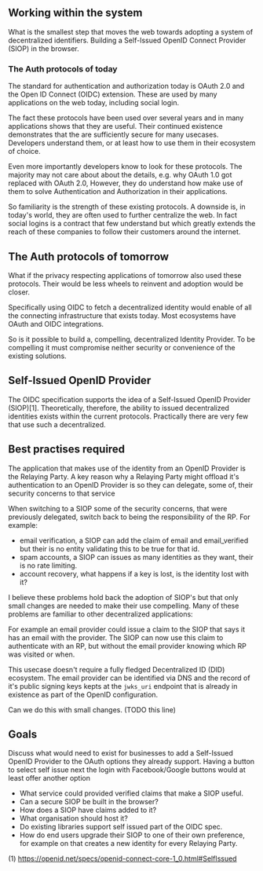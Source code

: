 ## Working within the system

What is the smallest step that moves the web towards adopting a system of decentralized identifiers.
Building a Self-Issued OpenID Connect Provider (SIOP) in the browser.

### The Auth protocols of today

The standard for authentication and authorization today is OAuth 2.0 and the Open ID Connect (OIDC) extension.
These are used by many applications on the web today, including social login.

The fact these protocols have been used over several years and in many applications shows that they are useful.
Their continued existence demonstrates that the are sufficiently secure for many usecases.
Developers understand them, or at least how to use them in their ecosystem of choice.

Even more importantly developers know to look for these protocols.
The majority may not care about about the details, e.g. why OAuth 1.0 got replaced with OAuth 2.0,
However, they do understand how make use of them to solve Authentication and Authorization in their applications.

So familiarity is the strength of these existing protocols.
A downside is, in today's world, they are often used to further centralize the web.
In fact social logins is a contract that few understand but which greatly extends the reach of these companies to follow their customers around the internet.

## The Auth protocols of tomorrow

What if the privacy respecting applications of tomorrow also used these protocols.
Their would be less wheels to reinvent and adoption would be closer.

Specifically using OIDC to fetch a decentralized identity would enable of all the connecting infrastructure that exists today.
Most ecosystems have OAuth and OIDC integrations.

So is it possible to build a, compelling, decentralized Identity Provider.
To be compelling it must compromise neither security or convenience of the existing solutions.

## Self-Issued OpenID Provider

The OIDC specification supports the idea of a Self-Issued OpenID Provider (SIOP)[1].
Theoretically, therefore, the ability to issued decentralized identities exists within the current protocols.
Practically there are very few that use such a decentralized.

## Best practises required

The application that makes use of the identity from an OpenID Provider is the Relaying Party.
A key reason why a Relaying Party might offload it's authentication to an OpenID Provider is so they can delegate, some of, their security concerns to that service

When switching to a SIOP some of the security concerns, that were previously delegated, switch back to being the responsibility of the RP.
For example:

- email verification, a SIOP can add the claim of email and email_verified but their is no entity validating this to be true for that id.
- spam accounts, a SIOP can issues as many identities as they want, their is no rate limiting.
- account recovery, what happens if a key is lost, is the identity lost with it?

I believe these problems hold back the adoption of SIOP's but that only small changes are needed to make their use compelling.
Many of these problems are familiar to other decentralized applications:

For example an email provider could issue a claim to the SIOP that says it has an email with the provider.
The SIOP can now use this claim to authenticate with an RP, but without the email provider knowing which RP was visited or when.

This usecase doesn't require a fully fledged Decentralized ID (DID) ecosystem.
The email provider can be identified via DNS and the record of it's public signing keys kepts at the `jwks_uri` endpoint that is already in existence as part of the OpenID configuration.

Can we do this with small changes. (TODO this line)

## Goals

Discuss what would need to exist for businesses to add a Self-Issued OpenID Provider to the OAuth options they already support.
Having a button to select self issue next the login with Facebook/Google buttons would at least offer another option

- What service could provided verified claims that make a SIOP useful.
- Can a secure SIOP be built in the browser?
- How does a SIOP have claims added to it?
- What organisation should host it?
- Do existing libraries support self issued part of the OIDC spec.
- How do end users upgrade their SIOP to one of their own preference, for example on that creates a new identity for every Relaying Party.

(1) https://openid.net/specs/openid-connect-core-1_0.html#SelfIssued
